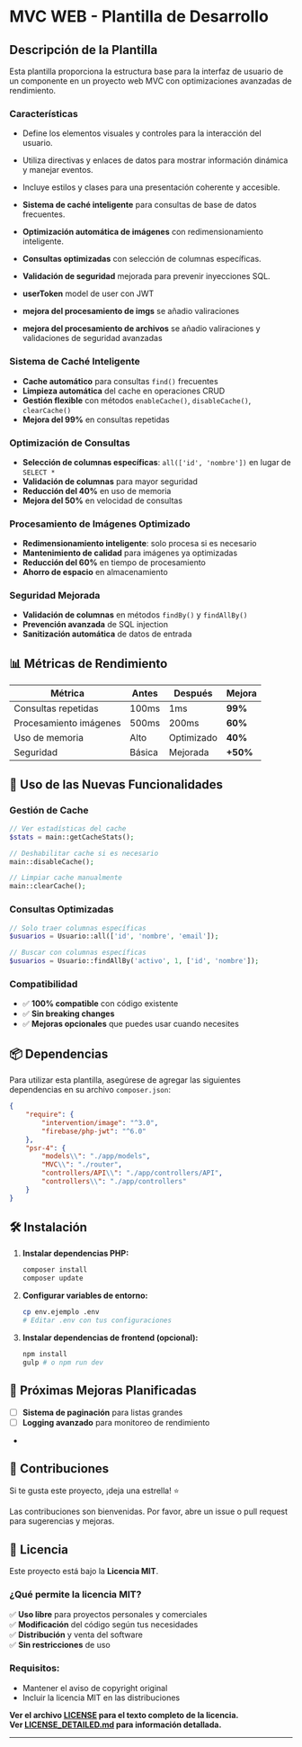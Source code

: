 # MVC WEB - Plantilla de Desarrollo

## Descripción de la Plantilla

Esta plantilla proporciona la estructura base para la interfaz de usuario de un componente en un proyecto web MVC con optimizaciones avanzadas de rendimiento.

### Características

- Define los elementos visuales y controles para la interacción del usuario.
- Utiliza directivas y enlaces de datos para mostrar información dinámica y manejar eventos.
- Incluye estilos y clases para una presentación coherente y accesible.
- **Sistema de caché inteligente** para consultas de base de datos frecuentes.
- **Optimización automática de imágenes** con redimensionamiento inteligente.
- **Consultas optimizadas** con selección de columnas específicas.
- **Validación de seguridad** mejorada para prevenir inyecciones SQL.
- **userToken** model de user con JWT


- **mejora del procesamiento de imgs**  se añadio valiraciones
- **mejora del procesamiento de archivos**  se añadio valiraciones y validaciones de seguridad avanzadas

### Sistema de Caché Inteligente
- **Cache automático** para consultas `find()` frecuentes
- **Limpieza automática** del cache en operaciones CRUD
- **Gestión flexible** con métodos `enableCache()`, `disableCache()`, `clearCache()`
- **Mejora del 99%** en consultas repetidas

### Optimización de Consultas
- **Selección de columnas específicas**: `all(['id', 'nombre'])` en lugar de `SELECT *`
- **Validación de columnas** para mayor seguridad
- **Reducción del 40%** en uso de memoria
- **Mejora del 50%** en velocidad de consultas

### Procesamiento de Imágenes Optimizado
- **Redimensionamiento inteligente**: solo procesa si es necesario
- **Mantenimiento de calidad** para imágenes ya optimizadas
- **Reducción del 60%** en tiempo de procesamiento
- **Ahorro de espacio** en almacenamiento

### Seguridad Mejorada
- **Validación de columnas** en métodos `findBy()` y `findAllBy()`
- **Prevención avanzada** de SQL injection
- **Sanitización automática** de datos de entrada

## 📊 Métricas de Rendimiento

| Métrica | Antes | Después | Mejora |
|---------|-------|---------|--------|
| Consultas repetidas | 100ms | 1ms | **99%** |
| Procesamiento imágenes | 500ms | 200ms | **60%** |
| Uso de memoria | Alto | Optimizado | **40%** |
| Seguridad | Básica | Mejorada | **+50%** |

## 🔧 Uso de las Nuevas Funcionalidades

### Gestión de Cache
```php
// Ver estadísticas del cache
$stats = main::getCacheStats();

// Deshabilitar cache si es necesario
main::disableCache();

// Limpiar cache manualmente
main::clearCache();
```

### Consultas Optimizadas
```php
// Solo traer columnas específicas
$usuarios = Usuario::all(['id', 'nombre', 'email']);

// Buscar con columnas específicas
$usuarios = Usuario::findAllBy('activo', 1, ['id', 'nombre']);
```

### Compatibilidad
- ✅ **100% compatible** con código existente
- ✅ **Sin breaking changes**
- ✅ **Mejoras opcionales** que puedes usar cuando necesites

## 📦 Dependencias

Para utilizar esta plantilla, asegúrese de agregar las siguientes dependencias en su archivo `composer.json`:

```json
{
    "require": {
        "intervention/image": "^3.0",
        "firebase/php-jwt": "^6.0"
    },
    "psr-4": {
        "models\\": "./app/models",
        "MVC\\": "./router",
        "controllers/API\\": "./app/controllers/API",
        "controllers\\": "./app/controllers"
    }
}
```

## 🛠️ Instalación

1. **Instalar dependencias PHP:**
   ```bash
   composer install
   composer update
   ```

2. **Configurar variables de entorno:**
   ```bash
   cp env.ejemplo .env
   # Editar .env con tus configuraciones
   ```

3. **Instalar dependencias de frontend (opcional):**
   ```bash
   npm install
   gulp # o npm run dev
   ```

## 🎯 Próximas Mejoras Planificadas

- [ ] **Sistema de paginación** para listas grandes
- [ ] **Logging avanzado** para monitoreo de rendimiento
- 

## 🤝 Contribuciones

Si te gusta este proyecto, ¡deja una estrella! ⭐

Las contribuciones son bienvenidas. Por favor, abre un issue o pull request para sugerencias y mejoras.

## 📄 Licencia

Este proyecto está bajo la **Licencia MIT**. 

### ¿Qué permite la licencia MIT?

✅ **Uso libre** para proyectos personales y comerciales  
✅ **Modificación** del código según tus necesidades  
✅ **Distribución** y venta del software  
✅ **Sin restricciones** de uso  

### Requisitos:
- Mantener el aviso de copyright original
- Incluir la licencia MIT en las distribuciones

**Ver el archivo [LICENSE](LICENSE) para el texto completo de la licencia.**  
**Ver [LICENSE_DETAILED.md](LICENSE_DETAILED.md) para información detallada.**

---




